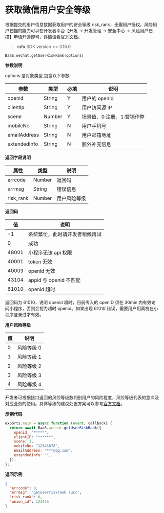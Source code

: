 # 获取微信用户安全等级

根据提交的用户信息数据获取用户的安全等级 risk_rank，无需用户授权。风险用户扫描的能力可以在开发者平台【开发 → 开发管理 → 安全中心 → 风险用户扫描】申请开通即可，[详情请看官方文档](https://developers.weixin.qq.com/minigame/dev/guide/open-ability/security.html)。

> **info**
> SDK version >= 3.16.0

`BaaS.wechat.getUserRiskRank(options)`

**参数说明**

options 是对象类型,包含以下参数:

| 参数         | 类型   | 必填 | 说明                       |
| ------------ | ------ | ---- | -------------------------- |
| openid       | String | Y    | 用户的 openid              |
| clientIp     | String | Y    | 用户访问源 IP              |
| scene        | Number | Y    | 场景值，0:注册，1:营销作弊 |
| mobileNo     | String | N    | 用户手机号                 |
| emailAddress | String | N    | 用户邮箱地址               |
| extendedInfo | String | N    | 额外补充信息               |

**返回字段说明**

| 属性      | 类型   | 说明         |
| --------- | ------ | ------------ |
| errcode   | Number | 返回码       |
| errmsg    | String | 错误信息     |
| risk_rank | Number | 用户风险等级 |

**返回码**

| 值    | 说明                           |
| ----- | ------------------------------ |
| -1    | 系统繁忙，此时请开发者稍候再试 |
| 0     | 成功                           |
| 48001 | 小程序无该 api 权限            |
| 40001 | token 无效                     |
| 40003 | openid 无效                    |
| 43104 | appid 与 openid 不匹配         |
| 61010 | openid 超时                    |

返回码为 61010，说明 openid 超时，目前传入的 openID 须在 30min 内有效访问小程序，否则会视为超时 openid。如果出现 61010 错误，需要用户用真机在小程序登录过才有效。

**用户风险等级**

| 值  | 说明       |
| --- | ---------- |
| 0   | 风险等级 0 |
| 1   | 风险等级 1 |
| 2   | 风险等级 2 |
| 3   | 风险等级 3 |
| 4   | 风险等级 4 |

开发者可根据接口返回的风险等级数判别用户的风险程度，风险等级代表的意义及对应业务的使用。具体等级的建议处置方案可以参考[官方文档](https://developers.weixin.qq.com/minigame/dev/guide/open-ability/security.html)。

**示例代码**

```js
exports.main = async function (event, callback) {
  return await BaaS.wechat.getUserRiskRank({
    openid: "*****",
    clientIP: "******",
    scene: 1,
    mobileNo: "12345678",
    emailAddress: "***@qq.com",
    extendedInfo: "",
  });
};
```

**返回示例**

```JSON
{
  "errcode": 0,
  "errmsg": "getuserriskrank succ",
  "risk_rank": 0,
  "union_id": 123456
}
```
